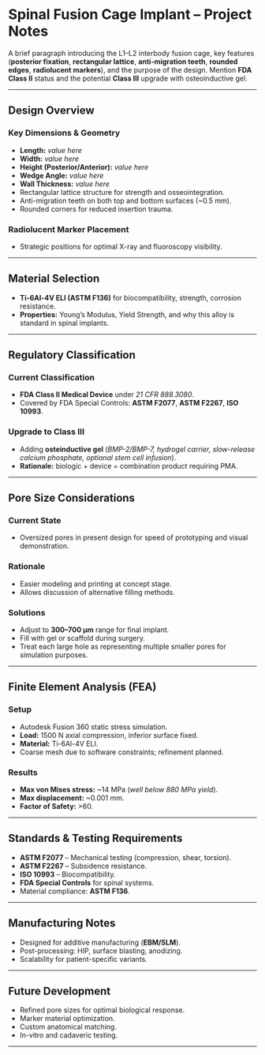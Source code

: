 # **Spinal Fusion Cage Implant – Project Notes**

A brief paragraph introducing the L1–L2 interbody fusion cage, key features (**posterior fixation**, **rectangular lattice**, **anti-migration teeth**, **rounded edges**, **radiolucent markers**), and the purpose of the design. Mention **FDA Class II** status and the potential **Class III** upgrade with osteoinductive gel.

---

## **Design Overview**

### **Key Dimensions & Geometry**
- **Length:** *value here*  
- **Width:** *value here*  
- **Height (Posterior/Anterior):** *value here*  
- **Wedge Angle:** *value here*  
- **Wall Thickness:** *value here*  
- Rectangular lattice structure for strength and osseointegration.  
- Anti-migration teeth on both top and bottom surfaces (~0.5 mm).  
- Rounded corners for reduced insertion trauma.  

### **Radiolucent Marker Placement**
- Strategic positions for optimal X-ray and fluoroscopy visibility.

---

## **Material Selection**
- **Ti-6Al-4V ELI (ASTM F136)** for biocompatibility, strength, corrosion resistance.  
- **Properties:** Young’s Modulus, Yield Strength, and why this alloy is standard in spinal implants.

---

## **Regulatory Classification**

### **Current Classification**
- **FDA Class II Medical Device** under *21 CFR 888.3080*.  
- Covered by FDA Special Controls: **ASTM F2077**, **ASTM F2267**, **ISO 10993**.

### **Upgrade to Class III**
- Adding **osteinductive gel** (*BMP-2/BMP-7, hydrogel carrier, slow-release calcium phosphate, optional stem cell infusion*).  
- **Rationale:** biologic + device = combination product requiring PMA.

---

## **Pore Size Considerations**

### **Current State**
- Oversized pores in present design for speed of prototyping and visual demonstration.

### **Rationale**
- Easier modeling and printing at concept stage.  
- Allows discussion of alternative filling methods.

### **Solutions**
- Adjust to **300–700 µm** range for final implant.  
- Fill with gel or scaffold during surgery.  
- Treat each large hole as representing multiple smaller pores for simulation purposes.

---

## **Finite Element Analysis (FEA)**

### **Setup**
- Autodesk Fusion 360 static stress simulation.  
- **Load:** 1500 N axial compression, inferior surface fixed.  
- **Material:** Ti-6Al-4V ELI.  
- Coarse mesh due to software constraints; refinement planned.

### **Results**
- **Max von Mises stress:** ~14 MPa (*well below 880 MPa yield*).  
- **Max displacement:** ~0.001 mm.  
- **Factor of Safety:** >60.

---

## **Standards & Testing Requirements**
- **ASTM F2077** – Mechanical testing (compression, shear, torsion).  
- **ASTM F2267** – Subsidence resistance.  
- **ISO 10993** – Biocompatibility.  
- **FDA Special Controls** for spinal systems.  
- Material compliance: **ASTM F136**.

---

## **Manufacturing Notes**
- Designed for additive manufacturing (**EBM/SLM**).  
- Post-processing: HIP, surface blasting, anodizing.  
- Scalability for patient-specific variants.

---

## **Future Development**
- Refined pore sizes for optimal biological response.  
- Marker material optimization.  
- Custom anatomical matching.  
- In-vitro and cadaveric testing.

---

